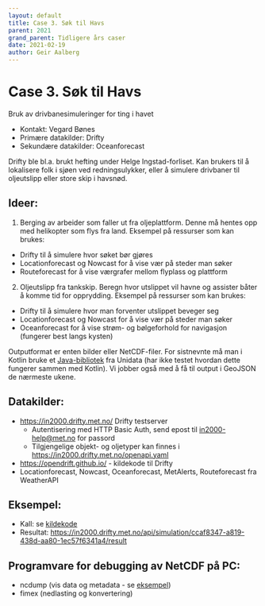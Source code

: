 ```yaml
---
layout: default
title: Case 3. Søk til Havs
parent: 2021
grand_parent: Tidligere års caser
date: 2021-02-19
author: Geir Aalberg
---
```


# Case 3. Søk til Havs

Bruk av drivbanesimuleringer for ting i havet

* Kontakt: Vegard Bønes
* Primære datakilder: Drifty
* Sekundære datakilder: Oceanforecast

Drifty ble bl.a. brukt hefting under Helge Ingstad-forliset. Kan brukers til å lokalisere
folk i sjøen ved redningsulykker, eller å simulere drivbaner til oljeutslipp eller store skip i havsnød.

## Ideer:

1. Berging av arbeider som faller ut fra oljeplattform. Denne må hentes opp med helikopter som flys fra land.
Eksempel på ressurser som kan brukes:

- Drifty til å simulere hvor søket bør gjøres
- Locationforecast og Nowcast for å vise vær på steder man søker
- Routeforecast for å vise værgrafer mellom flyplass og plattform

2. Oljeutslipp fra tankskip. Beregn hvor utslippet vil havne og assister båter å komme tid for opprydding.
Eksempel på ressurser som kan brukes:

- Drifty til å simulere hvor man forventer utslippet beveger seg
- Locationforecast og Nowcast for å vise vær på steder man søker
- Oceanforecast for å vise strøm- og bølgeforhold for navigasjon (fungerer best langs kysten)

Outputformat er enten bilder eller NetCDF-filer. For sistnevnte må man i Kotlin bruke
et [Java-bibliotek](https://www.unidata.ucar.edu/software/netcdf-java/) fra Unidata (har ikke testet hvordan dette fungerer sammen med Kotlin).
Vi jobber også med å få til output i GeoJSON de nærmeste ukene.

## Datakilder:

- <https://in2000.drifty.met.no/> Drifty testserver
  - Autentisering med HTTP Basic Auth, send epost til [in2000-help@met.no](mailto:in2000-help@met.no) for passord
  - Tilgjengelige objekt- og oljetyper kan finnes i <https://in2000.drifty.met.no/openapi.yaml>
- <https://opendrift.github.io/> - kildekode til Drifty
- Locationforecast, Nowcast, Oceanforecast, MetAlerts, Routeforecast fra WeatherAPI

## Eksempel:

- Kall: se [kildekode](https://opendrift.github.io/)
- Resultat: <https://in2000.drifty.met.no/api/simulation/ccaf8347-a819-438d-aa80-1ec57f6341a4/result>

## Programvare for debugging av NetCDF på PC:

- ncdump (vis data og metadata - se [eksempel](https://docs.api.met.no/doc/thredds))
- fimex (nedlasting og konvertering)
